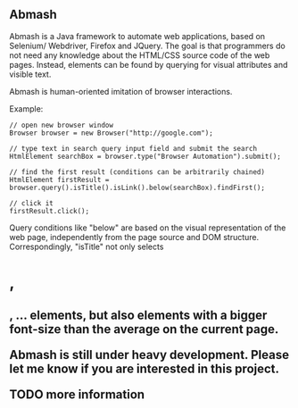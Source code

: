 Abmash
------

Abmash is a Java framework to automate web applications, based on Selenium/
Webdriver, Firefox and JQuery. The goal is that programmers do not need any
knowledge about the HTML/CSS source code of the web pages. Instead, elements
can be found by querying for visual attributes and visible text.

Abmash is human-oriented imitation of browser interactions.

Example:

	// open new browser window
	Browser browser = new Browser("http://google.com");
  
	// type text in search query input field and submit the search
	HtmlElement searchBox = browser.type("Browser Automation").submit();
  
	// find the first result (conditions can be arbitrarily chained)
	HtmlElement firstResult = browser.query().isTitle().isLink().below(searchBox).findFirst();
  
	// click it
	firstResult.click();

Query conditions like "below" are based on the visual representation of the web
page, independently from the page source and DOM structure. Correspondingly,
"isTitle" not only selects <h1>, <h2>, ... elements, but also elements with a
bigger font-size than the average on the current page.

Abmash is still under heavy development. Please let me know if you are interested in this project.

TODO more information